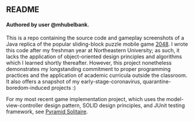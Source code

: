 ## README
#### Authored by user @mhubelbank.

This is a repo containing the source code and gameplay screenshots of a Java replica of the popular sliding-block puzzle mobile game [2048](https://play2048.co/). I wrote this code after my freshman year at Northeastern University; as such, it lacks the application of object-oriented design principles and algorithms which I learned shortly thereafter. However, this project nonetheless demonstrates my longstanding commitment to proper programming practices and the application of academic curricula outside the classroom. It also offers a snapshot of my early-stage-coronavirus, quarantine-boredom-induced projects :) 

For my most recent game implementation project, which uses the model-view-controller design pattern, SOLID design principles, and JUnit testing framework, see [Pyramid Solitaire](https://github.com/mhubelbank/pyramid-solitaire-game).
